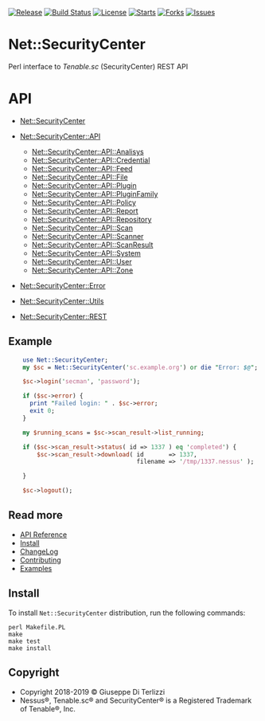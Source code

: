 [![Release](https://img.shields.io/github/release/giterlizzi/perl-Net-SecurityCenter.svg)](https://github.com/giterlizzi/perl-Net-SecurityCenter/releases) [![Build Status](https://travis-ci.org/giterlizzi/perl-Net-SecurityCenter.svg)](https://travis-ci.org/giterlizzi/perl-Net-SecurityCenter) [![License](https://img.shields.io/github/license/giterlizzi/perl-Net-SecurityCenter.svg)](https://github.com/giterlizzi/perl-Net-SecurityCenter) [![Starts](https://img.shields.io/github/stars/giterlizzi/perl-Net-SecurityCenter.svg)](https://github.com/giterlizzi/perl-Net-SecurityCenter) [![Forks](https://img.shields.io/github/forks/giterlizzi/perl-Net-SecurityCenter.svg)](https://github.com/giterlizzi/perl-Net-SecurityCenter) [![Issues](https://img.shields.io/github/issues/giterlizzi/perl-Net-SecurityCenter.svg)](https://github.com/giterlizzi/perl-Net-SecurityCenter/issues)

# Net::SecurityCenter

Perl interface to *Tenable.sc* (SecurityCenter) REST API

# API

 - [Net::SecurityCenter](api/Net-SecurityCenter.md)

 - [Net::SecurityCenter::API](api/Net-SecurityCenter-API.md)
   - [Net::SecurityCenter::API::Analisys](api/Net-SecurityCenter-API-Analysis.md)
   - [Net::SecurityCenter::API::Credential](api/Net-SecurityCenter-API-Credential.md)
   - [Net::SecurityCenter::API::Feed](api/Net-SecurityCenter-API-Feed.md)
   - [Net::SecurityCenter::API::File](api/Net-SecurityCenter-API-File.md)
   - [Net::SecurityCenter::API::Plugin](api/Net-SecurityCenter-API-Plugin.md)
   - [Net::SecurityCenter::API::PluginFamily](api/Net-SecurityCenter-API-PluginFamily.md)
   - [Net::SecurityCenter::API::Policy](api/Net-SecurityCenter-API-Policy.md)
   - [Net::SecurityCenter::API::Report](api/Net-SecurityCenter-API-Report.md)
   - [Net::SecurityCenter::API::Repository](api/Net-SecurityCenter-API-Repository.md)
   - [Net::SecurityCenter::API::Scan](api/Net-SecurityCenter-API-Scan.md)
   - [Net::SecurityCenter::API::Scanner](api/Net-SecurityCenter-API-Scanner.md)
   - [Net::SecurityCenter::API::ScanResult](api/Net-SecurityCenter-API-ScanResult.md)
   - [Net::SecurityCenter::API::System](api/Net-SecurityCenter-API-System.md)
   - [Net::SecurityCenter::API::User](api/Net-SecurityCenter-API-User.md)
   - [Net::SecurityCenter::API::Zone](api/Net-SecurityCenter-API-Zone.md)
 - [Net::SecurityCenter::Error](api/Net-SecurityCenter-Error.md)
 - [Net::SecurityCenter::Utils](api/Net-SecurityCenter-Utils.md)
 - [Net::SecurityCenter::REST](api/Net-SecurityCenter-REST.md)


## Example

```.pl
    use Net::SecurityCenter;
    my $sc = Net::SecurityCenter('sc.example.org') or die "Error: $@";

    $sc->login('secman', 'password');

    if ($sc->error) {
      print "Failed login: " . $sc->error;
      exit 0;
    }

    my $running_scans = $sc->scan_result->list_running;

    if ($sc->scan_result->status( id => 1337 ) eq 'completed') {
        $sc->scan_result->download( id       => 1337,
                                    filename => '/tmp/1337.nessus' );

    }

    $sc->logout();
```

## Read more

 - [API Reference](api.md)
 - [Install](install.md)
 - [ChangeLog](release.md)
 - [Contributing](contributing.md)
 - [Examples](examples.md)

## Install

To install `Net::SecurityCenter` distribution, run the following commands:

    perl Makefile.PL
    make
    make test
    make install

## Copyright

 - Copyright 2018-2019 © Giuseppe Di Terlizzi
 - Nessus®, Tenable.sc® and SecurityCenter® is a Registered Trademark of Tenable®, Inc.
